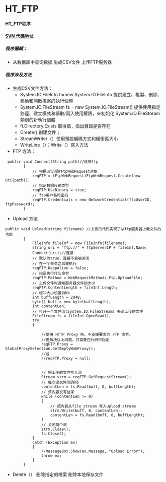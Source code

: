 # HT_FTP
#### HT_FTP程序
#### [SVN 代碼地址](https://github.com/Klar-t/HT_FTP)
##### 程序邏輯：
- 从数据库中查询数据 生成CSV文件 上传FTP服务器

##### 程序涉及方法
- 生成CSV文件方法：
  -  System.IO.FileInfo fi=new System.IO.FileInfo 提供建立、複製、刪除、移動和開啟檔案的執行個體
  -  System.IO.FileStream fs = new System.IO.FileStream() 提供使用指定路徑、建立模式和讀取/寫入使用權限，來初始化 System.IO.FileStream 類別的新執行個體
  - fi.Directory.Exists  取得值，指出目錄是否存在
  - Create() 創建文件；
  - StreamWriter（）使用預設編碼方式和緩衝區大小 
  - WriteLine（）；Write（）寫入方法
- FTP 方法：
```
 public void Connect(String path)//连接ftp
        {
            // 根据uri创建FtpWebRequest对象
            reqFTP = (FtpWebRequest)FtpWebRequest.Create(new Uri(path));
            // 指定数据传输类型
            reqFTP.UseBinary = true;
            // ftp用户名和密码
            reqFTP.Credentials = new NetworkCredential(ftpUserID, ftpPassword);
        }
```
 - Upload 方法
 
```
public void Upload(string filename) //上面的代码实现了从ftp服务器上载文件的功能
        {
            FileInfo fileInf = new FileInfo(filename);
            string uri = "ftp://" + ftpServerIP + fileInf.Name;
            Connect(uri);//连接         
            // 默认为true，连接不会被关闭
            // 在一个命令之后被执行
            reqFTP.KeepAlive = false;
            // 指定执行什么命令
            reqFTP.Method = WebRequestMethods.Ftp.UploadFile;
            // 上传文件时通知服务器文件的大小
            reqFTP.ContentLength = fileInf.Length;
            // 缓冲大小设置为kb 
            int buffLength = 2048;
            byte[] buff = new byte[buffLength];
            int contentLen;
            // 打开一个文件流(System.IO.FileStream) 去读上传的文件
            FileStream fs = fileInf.OpenRead();
            try
            {

                //使用 HTTP Proxy 時，不支援要求的 FTP 命令。
                //要解决以上问题，只需要在代码中指定
                reqFTP.Proxy = GlobalProxySelection.GetEmptyWebProxy();
                //或
                //reqFTP.Proxy = null;


                // 把上传的文件写入流
                Stream strm = reqFTP.GetRequestStream();
                // 每次读文件流的kb
                contentLen = fs.Read(buff, 0, buffLength);
                // 流内容没有结束
                while (contentLen != 0)
                {
                    // 把内容从file stream 写入upload stream 
                    strm.Write(buff, 0, contentLen);
                    contentLen = fs.Read(buff, 0, buffLength);
                }
                // 关闭两个流
                strm.Close();
                fs.Close();
            }
            catch (Exception ex)
            {
                //MessageBox.Show(ex.Message, "Upload Error");
                throw ex;
            }
        }
```
 - Delete（） 刪除指定的檔案  刪除本地保存文件

